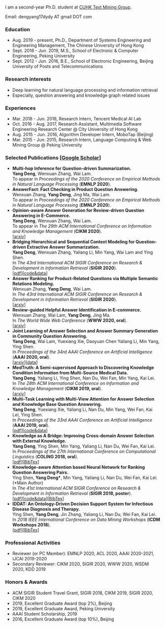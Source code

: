 I am a second-year Ph.D. student at [CUHK Text Mining Group](http://www1.se.cuhk.edu.hk/~textmine/).

Email: dengyang17dydy AT gmail DOT com

### Education
* Aug. 2019 - present, 
Ph.D., Department of Systems Engineering and Engineering Management, The Chinese University of Hong Kong
* Sept. 2016 - Jun. 2019,
M.S., School of Electronic & Computer Engineering, Peking University
* Sept. 2012 - Jun. 2016,
B.E., School of Electronic Engineering, Beijing University of Posts and Telecommunications

### Research interests
* Deep learning for natural language processing and information retrieval
* Especially, question answering and knowledge graph related issues

### Experiences
* Mar. 2018 - Jun. 2018, Research Intern, Tencent Medical AI Lab
* Oct. 2016 - Aug. 2017, Research Assistant, Multimedia Software Engineering Research Center @ City University of Hong Kong 
* Aug. 2015 - Jun. 2016, Algorithm Developer Intern, MoboTap (Beijing)
* Mar. 2015 - Jun. 2015, Research Intern, Language Computing & Web Mining Group @ Peking University

### Selected Publications [[Google Scholar](https://scholar.google.com.hk/citations?hl=zh-CN&user=OshWT3UAAAAJ)]
* **Multi-hop Inference for Question-driven Summarization.** <br>
**Yang Deng**, Wenxuan Zhang, Wai Lam. <br>
To appear in _Proceedings of the 2020 Conference on Empirical Methods in Natural Language Processing_ (**EMNLP 2020**). <br>
* **AnswerFact: Fact Checking in Product Question Answering.** <br>
Wenxuan Zhang, **Yang Deng**, Jing Ma, Wai Lam. <br>
To appear in _Proceedings of the 2020 Conference on Empirical Methods in Natural Language Processing_ (**EMNLP 2020**). <br>
* **Opinion-aware Answer Generation for Review-driven Question Answering in E-Commerce.** <br>
**Yang Deng**, Wenxuan Zhang, Wai Lam. <br>
To appear in _The 29th ACM International Conference on Information and Knowledge Management_ (**CIKM 2020**). <br>
[[arxiv](https://arxiv.org/abs/2008.11972)]
* **Bridging Hierarchical and Sequential Context Modeling for Question-driven Extractive Answer Summarization.** <br>
**Yang Deng**, Wenxuan Zhang, Yaliang Li, Min Yang, Wai Lam and Ying Shen. <br>
In _The 43rd International ACM SIGIR Conference on Research & Development in Information Retrieval_ (**SIGIR 2020**). <br>
[[pdf](https://dl.acm.org/doi/abs/10.1145/3397271.3401208)][[code&data](https://github.com/dengyang17/hscm)]
* **Answer Ranking for Product-Related Questions via Multiple Semantic Relations Modeling.** <br>
Wenxuan Zhang, **Yang Deng**, Wai Lam. <br>
In _The 43rd International ACM SIGIR Conference on Research & Development in Information Retrieval_ (**SIGIR 2020**). <br>
[[arxiv](https://arxiv.org/abs/2006.15599)]
* **Review-guided Helpful Answer Identification in E-commerce.** <br>
Wenxuan Zhang, Wai Lam, **Yang Deng**, Jing Ma. <br>
In _The World Wide Web Conference_ (**WWW 2020, oral**). <br>
[[arxiv](https://arxiv.org/abs/2003.06209)]
* **Joint Learning of Answer Selection and Answer Summary Generation in Community Question Answering.** <br>
**Yang Deng**, Wai Lam, Yuexiang Xie, Daoyuan Chen Yaliang Li, Min Yang, Ying Shen. <br>
In _Proceedings of the 34rd AAAI Conference on Artificial Intelligence_ (**AAAI 2020, oral**). <br>
[[arxiv](https://arxiv.org/abs/1911.09801)][[data](https://github.com/dengyang17/wikihowQA/)]
* **MedTruth: A Semi-supervised Approach to Discovering Knowledge Condition Information from Multi-Source Medical Data.** <br>
**Yang Deng**, Yaliang Li, Ying Shen, Nan Du, Wei Fan, Min Yang, Kai Lei. <br>
In _The 28th ACM International Conference on Information and Knowledge Management_ (**CIKM 2019, oral**). <br>
[[arxiv](https://arxiv.org/abs/1809.10404)] 
* **Multi-Task Learning with Multi-View Attention for Answer Selection and Knowledge Base Question Answering.** <br>
**Yang Deng**, Yuexiang Xie, Yaliang Li, Nan Du, Min Yang, Wei Fan, Kai Lei, Ying Shen. <br> 
In _Proceedings of the 33rd AAAI Conference on Artificial Intelligence_ (**AAAI 2019, oral**). <br>
[[pdf](https://aaai.org/ojs/index.php/AAAI/article/view/4593)][[code&data](https://github.com/dengyang17/MTQA)]
* **Knowledge as A Bridge: Improving Cross-domain Answer Selection with External Knowledge.** <br>
**Yang Deng**, Ying Shen, Min Yang, Yaliang Li, Nan Du, Wei Fan, Kai Lei. <br> 
In _Proceedings of the 27th International Conference on Computational Linguistics_ (**COLING 2018, oral**). <br>
[[pdf](http://aclweb.org/anthology/C18-1279)][[BibTex](https://aclanthology.info/papers/C18-1279/c18-1279.bib)]
* **Knowledge-aware Attention based Neural Network for Ranking Question Answering Pairs.** <br>
Ying Shen, **Yang Deng\***, Min Yang, Yaliang Li, Nan Du, Wei Fan, Kai Lei. (\*Main Author) <br> 
In _The 41st International ACM SIGIR Conference on Research & Development in Information Retrieval_ (**SIGIR 2018, poster**). <br>
[[pdf](https://dl.acm.org/citation.cfm?doid=3209978.3210081)][[code&data](https://github.com/dengyang17/kablstm)][[BibTex](https://dl.acm.org/citation.cfm?doid=3209978.3210081)]
* **IDDAT: An Ontology-Driven Decision Support System for Infectious Disease Diagnosis and Therapy.**  <br>
Ying Shen, **Yang Deng**, Jin Zhang, Yaliang Li, Nan Du, Wei Fan, Kai Lei. <br> 
In _2018 IEEE International Conference on Data Mining Workshops_ (**ICDM Workshops 2018**). <br>
[[pdf](https://ieeexplore.ieee.org/stamp/stamp.jsp?tp=&arnumber=8637479)][[BibTex](https://dblp.uni-trier.de/rec/bibtex/conf/icdm/ShenDZLDFYL18)]

### Professional Activities
* Reviewer (or PC Member): EMNLP 2020, ACL 2020, AAAI 2020-2021, IJCAI 2019-2020
* Secondary Reviewer: CIKM 2020, SIGIR 2020, WWW 2020, WSDM 2020, KDD 2019

### Honors & Awards
*	ACM SIGIR Student Travel Grant, SIGIR 2018, CIKM 2019, SIGIR 2020, CIKM 2020
*	2019, Excellent Graduate Award (top 2%), Beijing 
*	2019, Excellent Graduate Award, Peking University
*	AAAI Student Scholarship, 2019
*	2016, Excellent Graduate Award (top 10%), Beijing 

